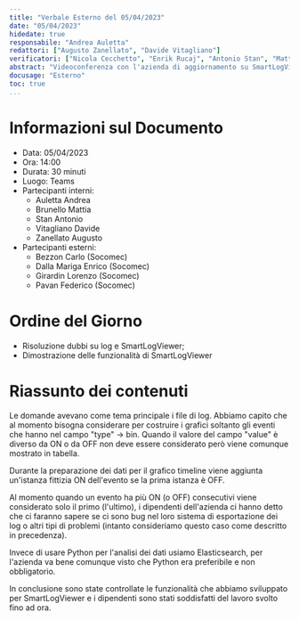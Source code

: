 ```yaml
---
title: "Verbale Esterno del 05/04/2023"
date: "05/04/2023"
hidedate: true
responsabile: "Andrea Auletta"
redattori: ["Augusto Zanellato", "Davide Vitagliano"]
verificatori: ["Nicola Cecchetto", "Enrik Rucaj", "Antonio Stan", "Mattia Brunello"]
abstract: "Videoconferenza con l'azienda di aggiornamento su SmartLogViewer"
docusage: "Esterno"
toc: true
...
```


# Informazioni sul Documento

* Data: 05/04/2023
* Ora: 14:00
* Durata: 30 minuti
* Luogo: Teams
* Partecipanti interni:
  * Auletta Andrea
  * Brunello Mattia
  * Stan Antonio
  * Vitagliano Davide
  * Zanellato Augusto
* Partecipanti esterni:
  * Bezzon Carlo (Socomec)
  * Dalla Mariga Enrico (Socomec)
  * Girardin Lorenzo (Socomec)
  * Pavan Federico (Socomec)

# Ordine del Giorno

* Risoluzione dubbi su log e SmartLogViewer;
* Dimostrazione delle funzionalità di SmartLogViewer

# Riassunto dei contenuti

Le domande avevano come tema principale i file di log.
Abbiamo capito che al momento bisogna considerare per costruire i grafici soltanto gli eventi che hanno nel campo "type" -> bin.
Quando il valore del campo "value" è diverso da ON o da OFF non deve essere considerato però viene comunque mostrato in tabella.

Durante la preparazione dei dati per il grafico timeline viene aggiunta un'istanza fittizia ON dell'evento se la prima istanza è OFF.

Al momento quando un evento ha più ON (o OFF) consecutivi viene considerato solo il primo (l'ultimo), i dipendenti dell'azienda ci hanno detto che ci faranno sapere se ci sono bug nel loro sistema di esportazione dei log o altri tipi di problemi (intanto consideriamo questo caso come descritto in precedenza).

Invece di usare Python per l'analisi dei dati usiamo Elasticsearch, per l'azienda va bene comunque visto che Python era preferibile e non obbligatorio.

In conclusione sono state controllate le funzionalità che abbiamo sviluppato per SmartLogViewer e i dipendenti sono stati soddisfatti del lavoro svolto fino ad ora.
